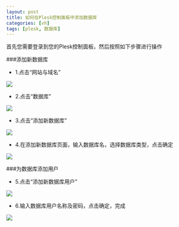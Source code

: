 ```yaml
---
layout: post
title: 如何在Plesk控制面板中添加数据库
categories: [vh]
tags: [plesk, 数据库]
---
```



首先您需要登录到您的Plesk控制面板，然后按照如下步骤进行操作

###添加新数据库

*  1.点击“网站与域名”

![](http://ww2.sinaimg.cn/large/a74ecc4cjw1dzc25vj25dj.jpg)

*  2.点击“数据库”

![](http://ww3.sinaimg.cn/large/a74ecc4cjw1e1hfjg0rxxj.jpg)

*  3.点击“添加新数据库”

![](http://ww4.sinaimg.cn/large/a74ecc4cjw1e1hg425sslj.jpg)

*  4.在添加新数据库页面，输入数据库名，选择数据库类型，点击确定

![](http://ww2.sinaimg.cn/large/a74e55b4jw1e1hgfgv87ij.jpg)

###为数据库添加用户

*  5.点击“添加新数据库用户”

![](http://ww3.sinaimg.cn/large/a74ecc4cjw1e1hgmmjkgtj.jpg)

*  6.输入数据库用户名称及密码，点击确定，完成

![](http://ww3.sinaimg.cn/large/a74eed94jw1e1hgosllc9j.jpg)


